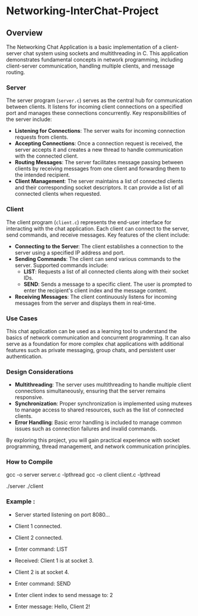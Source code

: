 # Networking-InterChat-Project

## Overview

The Networking Chat Application is a basic implementation of a client-server chat system using sockets and multithreading in C. This application demonstrates fundamental concepts in network programming, including client-server communication, handling multiple clients, and message routing.

### Server

The server program (`server.c`) serves as the central hub for communication between clients. It listens for incoming client connections on a specified port and manages these connections concurrently. Key responsibilities of the server include:

- **Listening for Connections**: The server waits for incoming connection requests from clients.
- **Accepting Connections**: Once a connection request is received, the server accepts it and creates a new thread to handle communication with the connected client.
- **Routing Messages**: The server facilitates message passing between clients by receiving messages from one client and forwarding them to the intended recipient.
- **Client Management**: The server maintains a list of connected clients and their corresponding socket descriptors. It can provide a list of all connected clients when requested.

### Client

The client program (`client.c`) represents the end-user interface for interacting with the chat application. Each client can connect to the server, send commands, and receive messages. Key features of the client include:

- **Connecting to the Server**: The client establishes a connection to the server using a specified IP address and port.
- **Sending Commands**: The client can send various commands to the server. Supported commands include:
  - **LIST**: Requests a list of all connected clients along with their socket IDs.
  - **SEND**: Sends a message to a specific client. The user is prompted to enter the recipient's client index and the message content.
- **Receiving Messages**: The client continuously listens for incoming messages from the server and displays them in real-time.

### Use Cases

This chat application can be used as a learning tool to understand the basics of network communication and concurrent programming. It can also serve as a foundation for more complex chat applications with additional features such as private messaging, group chats, and persistent user authentication.

### Design Considerations

- **Multithreading**: The server uses multithreading to handle multiple client connections simultaneously, ensuring that the server remains responsive.
- **Synchronization**: Proper synchronization is implemented using mutexes to manage access to shared resources, such as the list of connected clients.
- **Error Handling**: Basic error handling is included to manage common issues such as connection failures and invalid commands.

By exploring this project, you will gain practical experience with socket programming, thread management, and network communication principles.



### How to Compile 
gcc -o server server.c -lpthread
gcc -o client client.c -lpthread

./server
./client


### Example : 
- Server started listening on port 8080...
- Client 1 connected.
- Client 2 connected.

- Enter command: LIST
- Received: Client 1 is at socket 3.
- Client 2 is at socket 4.

- Enter command: SEND
- Enter client index to send message to: 2
- Enter message: Hello, Client 2!



